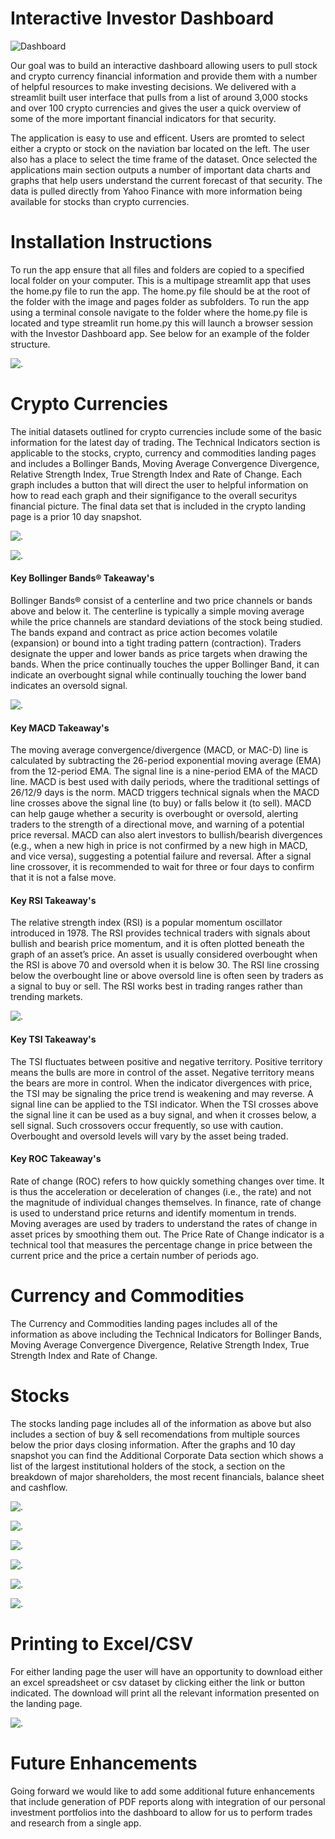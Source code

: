 # Interactive Investor Dashboard

![Dashboard](images/Dashboard_Homepage.png)

Our goal was to build an interactive dashboard allowing users to pull stock and crypto currency financial information and provide them with a number of helpful resources to make investing decisions.  We delivered with a streamlit built user interface that pulls from a list of around 3,000 stocks and over 100 crypto currencies and gives the user a quick overview of some of the more important financial indicators for that security. 

The application is easy to use and efficent.  Users are promted to select either a crypto or stock on the naviation bar located on the left.  The user also has a place to select the time frame of the dataset.  Once selected the applications main section outputs a number of important data charts and graphs that help users understand the current forecast of that security.  The data is pulled directly from Yahoo Finance with more information being available for stocks than crypto currencies.  

# Installation Instructions

To run the app ensure that all files and folders are copied to a specified local folder on your computer. This is a multipage streamlit app that uses the home.py file to run the app. The home.py file should be at the root of the folder with the image and pages folder as subfolders. To run the app using a terminal console navigate to the folder where the home.py file is located and type streamlit run home.py this will launch a browser session with the Investor Dashboard app. See below for an example of the folder structure.

![.](images/install_folders.png)

# Crypto Currencies

The initial datasets outlined for crypto currencies include some of the basic information for the latest day of trading.  The Technical Indicators section is applicable to the stocks, crypto, currency and commodities landing pages and includes a Bollinger Bands, Moving Average Convergence Divergence, Relative Strength Index, True Strength Index and Rate of Change.  Each graph includes a button that will direct the user to helpful information on how to read each graph and their signifigance to the overall securitys financial picture. The final data set that is included in the crypto landing page is a prior 10 day snapshot.

![.](images/Crypto_Dataset.png)

![.](images/Bollinger_Band.png)

#### Key Bollinger Bands® Takeaway's
Bollinger Bands® consist of a centerline and two price channels or bands above and below it. The centerline is typically a simple moving average while the price channels are standard deviations of the stock being studied. The bands expand and contract as price action becomes volatile (expansion) or bound into a tight trading pattern (contraction). Traders designate the upper and lower bands as price targets when drawing the bands. When the price continually touches the upper Bollinger Band, it can indicate an overbought signal while continually touching the lower band indicates an oversold signal.

![.](images/TSI_ROC.png)

#### Key MACD Takeaway's
The moving average convergence/divergence (MACD, or MAC-D) line is calculated by subtracting the 26-period exponential moving average (EMA) from the 12-period EMA. The signal line is a nine-period EMA of the MACD line. MACD is best used with daily periods, where the traditional settings of 26/12/9 days is the norm. MACD triggers technical signals when the MACD line crosses above the signal line (to buy) or falls below it (to sell). MACD can help gauge whether a security is overbought or oversold, alerting traders to the strength of a directional move, and warning of a potential price reversal. MACD can also alert investors to bullish/bearish divergences (e.g., when a new high in price is not confirmed by a new high in MACD, and vice versa), suggesting a potential failure and reversal. After a signal line crossover, it is recommended to wait for three or four days to confirm that it is not a false move.

#### Key RSI Takeaway's
The relative strength index (RSI) is a popular momentum oscillator introduced in 1978. The RSI provides technical traders with signals about bullish and bearish price momentum, and it is often plotted beneath the graph of an asset’s price. An asset is usually considered overbought when the RSI is above 70 and oversold when it is below 30. The RSI line crossing below the overbought line or above oversold line is often seen by traders as a signal to buy or sell. The RSI works best in trading ranges rather than trending markets.

![.](images/MACD_RSI.png)

#### Key TSI Takeaway's
The TSI fluctuates between positive and negative territory. Positive territory means the bulls are more in control of the asset. Negative territory means the bears are more in control. When the indicator divergences with price, the TSI may be signaling the price trend is weakening and may reverse. A signal line can be applied to the TSI indicator. When the TSI crosses above the signal line it can be used as a buy signal, and when it crosses below, a sell signal. Such crossovers occur frequently, so use with caution. Overbought and oversold levels will vary by the asset being traded.

#### Key ROC Takeaway's
Rate of change (ROC) refers to how quickly something changes over time. It is thus the acceleration or deceleration of changes (i.e., the rate) and not the magnitude of individual changes themselves. In finance, rate of change is used to understand price returns and identify momentum in trends. Moving averages are used by traders to understand the rates of change in asset prices by smoothing them out. The Price Rate of Change indicator is a technical tool that measures the percentage change in price between the current price and the price a certain number of periods ago.

# Currency and Commodities

The Currency and Commodities landing pages includes all of the information as above including the Technical Indicators for Bollinger Bands, Moving Average Convergence Divergence, Relative Strength Index, True Strength Index and Rate of Change.

# Stocks

The stocks landing page includes all of the information as above but also includes a section of buy & sell recomendations from multiple sources below the prior days closing information.  After the graphs and 10 day snapshot you can find the Additional Corporate Data section which shows a list of the largest institutional holders of the stock, a section on the breakdown of major shareholders, the most recent financials, balance sheet and cashflow. 

![.](images/Stock_Landing_Page.png)

![.](images/Institutional_Holders.png)

![.](images/Major_Shareholders.png)

![.](images/Financials.png)

![.](images/Balance_Sheet.png)

![.](images/Cashflow.png)

# Printing to Excel/CSV

For either landing page the user will have an opportunity to download either an excel spreadsheet or csv dataset by clicking either the link or button indicated.  The download will print all the relevant information presented on the landing page. 

![.](images/Create_File.png)

# Future Enhancements

Going forward we would like to add some additional future enhancements that include generation of PDF reports along with integration of our personal investment portfolios into the dashboard to allow for us to perform trades and research from a single app.
